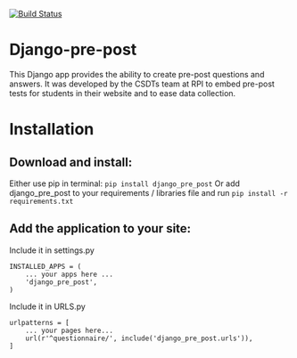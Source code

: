 [![Build Status](https://travis-ci.org/CSnap/Django-pre-post.svg?branch=master)](https://travis-ci.org/CSnap/Django-pre-post)

# Django-pre-post
This Django app provides the ability to create pre-post questions and answers. It was developed by the CSDTs team at RPI to embed pre-post tests for students in their website and to ease data collection.

# Installation

## Download and install:
Either use pip in terminal: `pip install django_pre_post`
Or add django_pre_post to your requirements / libraries file and run `pip install -r requirements.txt`

## Add the application to your site:
Include it in settings.py
```
INSTALLED_APPS = (
    ... your apps here ...
    'django_pre_post',
)
```
Include it in URLS.py
```
urlpatterns = [
    ... your pages here...
    url(r'^questionnaire/', include('django_pre_post.urls')),
]
```